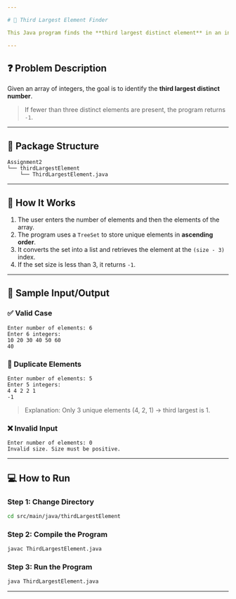 ```yaml
---

# 🥉 Third Largest Element Finder

This Java program finds the **third largest distinct element** in an integer array using a `TreeSet` to automatically sort and remove duplicates.

---
```


## ❓ Problem Description

Given an array of integers, the goal is to identify the **third largest distinct number**.

> If fewer than three distinct elements are present, the program returns `-1`.

---

## 📂 Package Structure

```
Assignment2  
└── thirdLargestElement  
    └── ThirdLargestElement.java
```

---

## 🚀 How It Works

1. The user enters the number of elements and then the elements of the array.
2. The program uses a `TreeSet` to store unique elements in **ascending order**.
3. It converts the set into a list and retrieves the element at the `(size - 3)` index.
4. If the set size is less than 3, it returns `-1`.

---

## 🧾 Sample Input/Output

### ✅ Valid Case

```
Enter number of elements: 6
Enter 6 integers:
10 20 30 40 50 60
40
```

### 🔁 Duplicate Elements

```
Enter number of elements: 5
Enter 5 integers:
4 4 2 2 1
-1
```

> Explanation: Only 3 unique elements (4, 2, 1) → third largest is 1.

### ❌ Invalid Input

```
Enter number of elements: 0
Invalid size. Size must be positive.
```

---

## 💻 How to Run

### **Step 1: Change Directory**

```bash
cd src/main/java/thirdLargestElement
```

### **Step 2: Compile the Program**

```bash
javac ThirdLargestElement.java
```

### **Step 3: Run the Program**

```bash
java ThirdLargestElement.java
```

---
